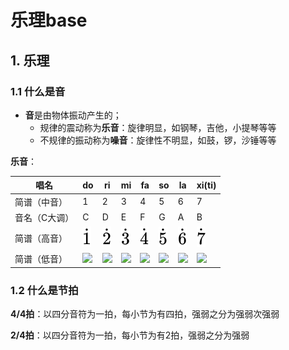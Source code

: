 # 乐理base











## 1. 乐理

### 1.1 什么是音



- **音**是由物体振动产生的；
  - 规律的震动称为**乐音**：旋律明显，如钢琴，吉他，小提琴等等
  - 不规律的振动称为**噪音**：旋律性不明显，如鼓，锣，沙锤等等

**乐音**：

| 唱名          | do          | ri          | mi          | fa          | so          | la          | xi(ti)      |
| ------------- | ----------- | ----------- | ----------- | ----------- | ----------- | ----------- | ----------- |
| 简谱（中音）  | 1           | 2           | 3           | 4           | 5           | 6           | 7           |
| 音名（C大调） | C           | D           | E           | F           | G           | A           | B           |
| 简谱（高音）  | ![mh1][mh1] | ![mh2][mh2] | ![mh3][mh3] | ![mh4][mh4] | ![mh5][mh5] | ![mh6][mh6] | ![mh7][mh7] |
| 简谱（低音）  | ![][ml1]    | ![][ml2]    | ![][ml3]    | ![][ml4]    | ![][ml5]    | ![][ml6]    | ![][ml7]    |



### 1.2 什么是节拍



**4/4拍**：以四分音符为一拍，每小节为有四拍，强弱之分为强弱次强弱

**2/4拍**：以四分音符为一拍，每小节为有2拍，强弱之分为强弱







<!-- 变量 --> 

[mh1]:https://raw.githubusercontent.com/XuZhuohao/picture/master/other/music/1_h1.svg
[mh2]:https://raw.githubusercontent.com/XuZhuohao/picture/master/other/music/1_h2.svg
[mh3]:https://raw.githubusercontent.com/XuZhuohao/picture/master/other/music/1_h3.svg
[mh4]:https://raw.githubusercontent.com/XuZhuohao/picture/master/other/music/1_h4.svg
[mh5]:https://raw.githubusercontent.com/XuZhuohao/picture/master/other/music/1_h5.svg
[mh6]:https://raw.githubusercontent.com/XuZhuohao/picture/master/other/music/1_h6.svg
[mh7]:https://raw.githubusercontent.com/XuZhuohao/picture/master/other/music/1_h7.svg



[ml1]:https://raw.githubusercontent.com/XuZhuohao/picture/master/other/music/1_l1.svg
[ml2]:https://raw.githubusercontent.com/XuZhuohao/picture/master/other/music/1_l2.svg
[ml3]:https://raw.githubusercontent.com/XuZhuohao/picture/master/other/music/1_l3.svg
[ml4]:https://raw.githubusercontent.com/XuZhuohao/picture/master/other/music/1_l4.svg
[ml5]:https://raw.githubusercontent.com/XuZhuohao/picture/master/other/music/1_l5.svg
[ml6]:https://raw.githubusercontent.com/XuZhuohao/picture/master/other/music/1_l6.svg
[ml7]:https://raw.githubusercontent.com/XuZhuohao/picture/master/other/music/1_l7.svg